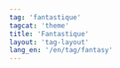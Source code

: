```yaml
---
tag: 'fantastique'
tagcat: 'theme'
title: 'Fantastique'
layout: 'tag-layout'
lang_en: '/en/tag/fantasy'
---
```

